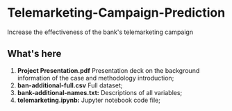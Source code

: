 # Telemarketing-Campaign-Prediction
Increase the effectiveness of the bank's telemarketing campaign
## What's here
<ol> 
<li> <b> Project Presentation.pdf</b> Presentation deck on the background information of the case and methodology introduction;
<li> <b> ban-additional-full.csv</b> Full dataset;
<li> <b> bank-additional-names.txt:</b> Descriptions of all variables; 
<li> <b> telemarketing.ipynb:</b> Jupyter notebook code file;
</ol>
